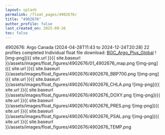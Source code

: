 ```yaml
---
layout: splash
permalink: /float_pages/4902676/
title: "4902676"
author_profile: false
last_created_on: 2025-09-26
toc: false
---
```

 
4902676: Argo Canada (2024-04-28T11:43 to 2024-12-24T20:28)
22 profiles completed
Individual float file download: [BGC_Argo_Plus_Global](https://ftp.soest.hawaii.edu/bgc_argo_plus/Individual_Floats/outliers_removed/4902676_Sprof_processed.nc)
![img-png]({{ site.url }}{{ site.baseurl }}/assets/images/float_figures/4902676/01_4902676_map.png
![img-png]({{ site.url }}{{ site.baseurl }}/assets/images/float_figures/4902676/4902676_BBP700.png
![img-png]({{ site.url }}{{ site.baseurl }}/assets/images/float_figures/4902676/4902676_CHLA.png
![img-png]({{ site.url }}{{ site.baseurl }}/assets/images/float_figures/4902676/4902676_DOXY.png
![img-png]({{ site.url }}{{ site.baseurl }}/assets/images/float_figures/4902676/4902676_PRES.png
![img-png]({{ site.url }}{{ site.baseurl }}/assets/images/float_figures/4902676/4902676_PSAL.png
![img-png]({{ site.url }}{{ site.baseurl }}/assets/images/float_figures/4902676/4902676_TEMP.png

